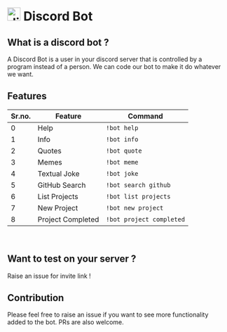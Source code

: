 # <img src="https://i.ibb.co/z2DbFDm/discord-logo-png-7622.png" width="30px" height="30px" alt="discord-logo" border="0"> Discord Bot 

## What is a discord bot ?
 A Discord Bot is a user in your discord server that is controlled by a program instead of a person. We can code our bot to make it do whatever we want.
<br>

## Features

| Sr.no. | Feature | Command |
| - | - | - |
| 0 | Help | ``!bot help`` |
| 1 | Info | ``!bot info`` |
| 2 | Quotes | ``!bot quote`` |
| 3 | Memes | ``!bot meme`` |
| 4 | Textual Joke | ``!bot joke`` |
| 5 | GitHub Search | ``!bot search github`` |
| 6 | List Projects | ``!bot list projects`` |
| 7 | New Project | ``!bot new project`` |
| 8 | Project Completed | ``!bot project completed`` |

<br>

## Want to test on your server ?

Raise an issue for invite link !

## Contribution

Please feel free to raise an issue if you want to see more functionality added to the bot. PRs are also welcome.
